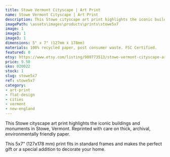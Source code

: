 ```yaml
---
title: Stowe Vermont Cityscape | Art Print
name: Stowe Vermont Cityscape | Art Print
description: This Stowe cityscape art print highlights the iconic buildings and monuments in Stowe, Vermont. Reprinted with care on thick, archival, environmentally friendly paper.
imagePath: \assets\images\products\prints\stowe5x7
image: 1
image2: 1
image3: 1
dimensions: 5" x 7" (127mm x 178mm)
materials: 100% recycled paper, post consumer waste. FSC Certified.
featured: 0
etsy: https://www.etsy.com/listing/980773513/stowe-vermont-cityscape-art-print-thick
price: 9.50
sku: 020022
stock: 1
slug: stowe5x7
ref: stowe5x7
category:
- art-print
- flat-design
- cities
- vermont
- new-england
---
```

This Stowe cityscape art print highlights the iconic buildings and monuments in Stowe, Vermont.
Reprinted with care on thick, archival, environmentally friendly paper.

This 5x7” (127x178 mm) print fits in standard frames and makes the perfect gift or a special addition to decorate your home.
